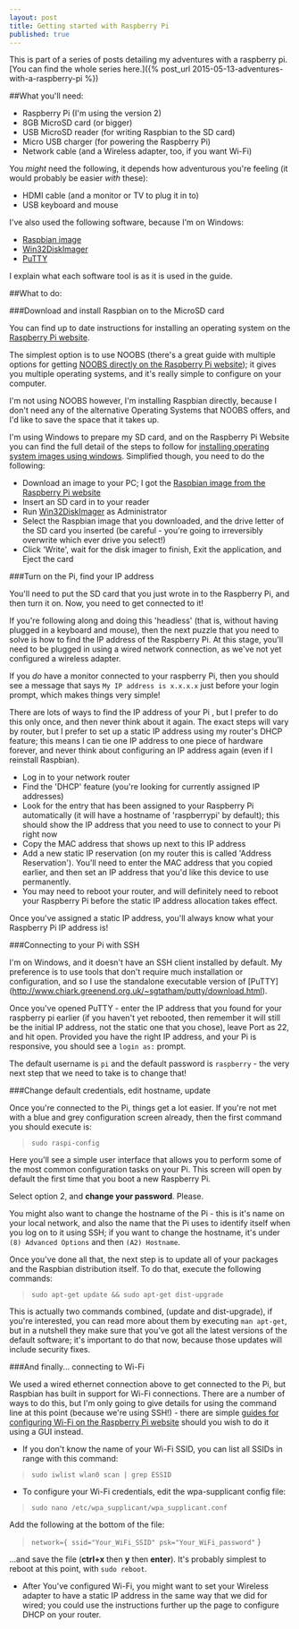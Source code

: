 ```yaml
---
layout: post
title: Getting started with Raspberry Pi
published: true
---
```



This is part of a series of posts detailing my adventures with a raspberry pi. [You can find the whole series here.]({% post_url 2015-05-13-adventures-with-a-raspberry-pi %})

##What you'll need:

- Raspberry Pi (I'm using the version 2)
- 8GB MicroSD card (or bigger)
- USB MicroSD reader (for writing Raspbian to the SD card)
- Micro USB charger (for powering the Raspberry Pi)
- Network cable (and a Wireless adapter, too, if you want Wi-Fi)

You *might* need the following, it depends how adventurous you're feeling (it would probably be easier *with* these):

- HDMI cable (and a monitor or TV to plug it in to)
- USB keyboard and mouse

I've also used the following software, because I'm on Windows:

- [Raspbian image](https://www.raspberrypi.org/downloads/) 
- [Win32DiskImager](http://sourceforge.net/projects/win32diskimager/)
- [PuTTY](http://www.chiark.greenend.org.uk/~sgtatham/putty/download.html)

I explain what each software tool is as it is used in the guide.

##What to do:

###Download and install Raspbian on to the MicroSD card

You can find up to date instructions for installing an operating system on the [Raspberry Pi website](https://www.raspberrypi.org/). 

The simplest option is to use NOOBS (there's a great guide with multiple options for getting [NOOBS directly on the Raspberry Pi website](https://www.raspberrypi.org/help/noobs-setup/)); it gives you multiple operating systems, and it's really simple to configure on your computer.

I'm not using NOOBS however, I'm installing Raspbian directly, because I don't need any of the alternative Operating Systems that NOOBS offers, and I'd like to save the space that it takes up.

I'm using Windows to prepare my SD card, and on the Raspberry Pi Website you can find the full detail of the steps to follow for [installing operating system images using windows](https://www.raspberrypi.org/documentation/installation/installing-images/windows.md). Simplified though, you need to do the following:

- Download an image to your PC; I got the [Raspbian image from the Raspberry Pi website](https://www.raspberrypi.org/downloads/)
- Insert an SD card in to your reader
- Run [Win32DiskImager](http://sourceforge.net/projects/win32diskimager/) as Administrator
- Select the Raspbian image that you downloaded, and the drive letter of the SD card you inserted (be careful - you're going to irreversibly overwrite which ever drive you select!)
- Click 'Write', wait for the disk imager to finish, Exit the application, and Eject the card

###Turn on the Pi, find your IP address

You'll need to put the SD card that you just wrote in to the Raspberry Pi, and then turn it on. Now, you need to get connected to it! 

If you're following along and doing this 'headless' (that is, without having plugged in a keyboard and mouse), then the next puzzle that you need to solve is how to find the IP address of the Raspberry Pi. At this stage, you'll need to be plugged in using a wired network connection, as we've not yet configured a wireless adapter. 

If you *do* have a monitor connected to your raspberry Pi, then you should see a message that says `My IP address is x.x.x.x` just before your login prompt, which makes things very simple!

There are lots of ways to find the IP address of your Pi , but I prefer to do this only once, and then never think about it again. The exact steps will vary by router, but I prefer to set up a static IP address using my router's DHCP feature; this means I can tie one IP address to one piece of hardware forever, and never think about configuring an IP address again (even if I reinstall Raspbian).

- Log in to your network router
- Find the 'DHCP' feature (you're looking for currently assigned IP addresses)
- Look for the entry that has been assigned to your Raspberry Pi automatically (it will have a hostname of 'raspberrypi' by default); this should show the IP address that you need to use to connect to your Pi right now
- Copy the MAC address that shows up next to this IP address
- Add a new static IP reservation (on my router this is called 'Address Reservation'). You'll need to enter the MAC address that you copied earlier, and then set an IP address that you'd like this device to use permanently.
- You may need to reboot your router, and will definitely need to reboot your Raspberry Pi before the static IP address allocation takes effect.

Once you've assigned a static IP address, you'll always know what your Raspberry Pi IP address is!

###Connecting to your Pi with SSH

I'm on Windows, and it doesn't have an SSH client installed by default. My preference is to use tools that don't require much installation or configuration, and so I use the standalone executable version of [PuTTY] (http://www.chiark.greenend.org.uk/~sgtatham/putty/download.html). 

Once you've opened PuTTY - enter the IP address that you found for your raspberry pi earlier (if you haven't yet rebooted, then remember it will still be the initial IP address, not the static one that you chose),  leave Port as 22, and hit open. Provided you have the right IP address, and your Pi is responsive, you should see a `login as:` prompt.

The default username is `pi` and the default password is `raspberry` - the very next step that we need to take is to change that!

###Change default credentials, edit hostname, update

Once you're connected to the Pi, things get a lot easier. If you're not met with a blue and grey configuration screen already, then the first command you should execute is:

> `sudo raspi-config`

Here you'll see a simple user interface that allows you to perform some of the most common configuration tasks on your Pi. This screen will open by default the first time that you boot a new Raspberry Pi. 

Select option 2, and **change your password**. Please.

You might also want to change the hostname of the Pi - this is it's name on your local network, and also the name that the Pi uses to identify itself when you log on to it using SSH; if you want to change the hostname, it's under `(8) Advanced Options` and then `(A2) Hostname`.

Once you've done all that, the next step is to update all of your packages and the Raspbian distribution itself. To do that, execute the following commands:

> `sudo apt-get update && sudo apt-get dist-upgrade`

This is actually two commands combined, (update and dist-upgrade), if you're interested, you can read more about them by executing `man apt-get`, but in a nutshell they make sure that you've got all the latest versions of the default software; it's important to do that now, because those updates will include security fixes.

###And finally... connecting to Wi-Fi

We used a wired ethernet connection above to get connected to the Pi, but Raspbian has built in support for Wi-Fi connections. There are a number of ways to do this, but I'm only going to give details for using the command line at this point (because we're using SSH!) - there are simple [guides for configuring Wi-Fi on the Raspberry Pi website](https://www.raspberrypi.org/documentation/configuration/wireless/) should you wish to do it using a GUI instead.

- If you don't know the name of your Wi-Fi SSID, you can list all SSIDs in range with this command:

> `sudo iwlist wlan0 scan | grep ESSID`

- To configure your Wi-Fi credentials, edit the wpa-supplicant config file:

> `sudo nano /etc/wpa_supplicant/wpa_supplicant.conf`

Add the following at the bottom of the file:

> `network={
    ssid="Your_WiFi_SSID"
    psk="Your_WiFi_password"`
}

...and save the file (**ctrl+x** then **y** then **enter**). It's probably simplest to reboot at this point, with `sudo reboot`.

- After You've configured Wi-Fi, you might want to set your Wireless adapter to have a static IP address in the same way that we did for wired; you could use the instructions further up the page to configure DHCP on your router.